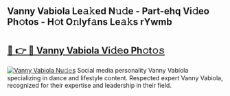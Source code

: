 ## Vanny Vabiola Le𝚊𝚔ed N𝚞𝚍e - Part-ehq Vi𝚍eo Ph𝚘tos - H𝚘t O𝚗lyf𝚊ns Le𝚊𝚔s rYwmb

# <h2><a href="http://hf0auxr.feru.top/?c=Vanny+Vabiola">🔗 👉 🔴 Vanny Vabiola Vi𝚍𝚎o Ph𝚘t𝚘𝚜</a></h2>

[![Vanny Vabiola Nu𝚍𝚎s](https://i.imgur.com/0TWrTi3.gif)](http://hf0auxr.feru.top/?c=Vanny+Vabiola)
Social media personality Vanny Vabiola specializing in dance and lifestyle content. Respected expert Vanny Vabiola, recognized for their expertise and leadership in their field. 
